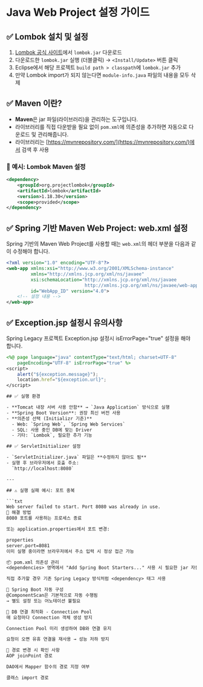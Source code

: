 # Java Web Project 설정 가이드

## ✅ Lombok 설치 및 설정

1. [Lombok 공식 사이트](https://projectlombok.org/download)에서 `lombok.jar` 다운로드
2. 다운로드한 `lombok.jar` 실행 (더블클릭) → `<Install/Update>` 버튼 클릭
3. Eclipse에서 해당 프로젝트 `build path > classpath`에 `lombok.jar` 추가
4. 만약 Lombok import가 되지 않는다면 `module-info.java` 파일의 내용을 모두 삭제

## ✅ Maven 이란?

- **Maven**은 jar 파일(라이브러리)을 관리하는 도구입니다.
- 라이브러리를 직접 다운받을 필요 없이 `pom.xml`에 의존성을 추가하면 자동으로 다운로드 및 관리해줍니다.
- 라이브러리는 [https://mvnrepository.com/](https://mvnrepository.com/)에서 검색 후 사용

### 🔧 예시: Lombok Maven 설정

```xml
<dependency>
    <groupId>org.projectlombok</groupId>
    <artifactId>lombok</artifactId>
    <version>1.18.30</version>
    <scope>provided</scope>
</dependency>
```

## ✅ Spring 기반 Maven Web Project: web.xml 설정

Spring 기반의 Maven Web Project를 사용할 때는 `web.xml`의 헤더 부분을 다음과 같이 수정해야 합니다.

```xml
<?xml version="1.0" encoding="UTF-8"?>
<web-app xmlns:xsi="http://www.w3.org/2001/XMLSchema-instance" 
         xmlns="http://xmlns.jcp.org/xml/ns/javaee" 
         xsi:schemaLocation="http://xmlns.jcp.org/xml/ns/javaee 
                             http://xmlns.jcp.org/xml/ns/javaee/web-app_4_0.xsd" 
         id="WebApp_ID" version="4.0">
    <!-- 설정 내용 -->
</web-app>
```

## ✅ Exception.jsp 설정시 유의사항

Spring Legacy 프로젝트 Exception.jsp 설정시 isErrorPage="true" 설정을 해야 합니다.

```jsp
<%@ page language="java" contentType="text/html; charset=UTF-8"
    pageEncoding="UTF-8" isErrorPage="true" %>
<script>
	alert("${exception.message}");
	location.href="${exception.url}";
</script>

## ✅ 실행 환경

- **Tomcat 내장 서버 사용 안함** → `Java Application` 방식으로 실행
- **Spring Boot Version**: 권장 최신 버전 사용
- **의존성 선택 (Initializr 기준)**  
  - Web: `Spring Web`, `Spring Web Services`  
  - SQL: 사용 중인 DB에 맞는 Driver  
  - 기타: `Lombok`, 필요한 추가 기능

## ✅ ServletInitializer 설정

- `ServletInitializer.java` 파일은 **수정하지 않아도 됨**
- 실행 후 브라우저에서 호출 주소:  
  `http://localhost:8080`

---

## ⚠️ 실행 실패 예시: 포트 중복

```txt
Web server failed to start. Port 8080 was already in use.
🔧 해결 방법
8080 포트를 사용하는 프로세스 종료

또는 application.properties에서 포트 변경:

properties
server.port=8081
이미 실행 중이라면 브라우저에서 주소 입력 시 정상 접근 가능

📦 pom.xml 의존성 관리
<dependencies> 영역에서 "Add Spring Boot Starters..." 사용 시 필요한 jar 자동 설치

직접 추가할 경우 기존 Spring Legacy 방식처럼 <dependency> 태그 사용

🧠 Spring Boot 자동 구성
@ComponentScan은 기본적으로 자동 수행됨
→ 별도 설정 또는 어노테이션 불필요

🚀 DB 연결 최적화 - Connection Pool
매 요청마다 Connection 객체 생성 방지

Connection Pool 미리 생성하여 DB와 연결 유지

요청이 오면 유휴 연결을 재사용 → 성능 저하 방지

🔄 경로 변경 시 확인 사항
AOP joinPoint 경로

DAO에서 Mapper 함수의 경로 지정 여부

클래스 import 경로


